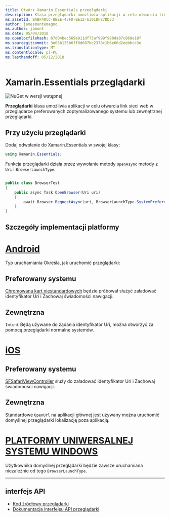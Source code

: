 ```yaml
---
title: Otwórz Xamarin.Essentials przeglądarki
description: Klasa przeglądarki umożliwia aplikacji w celu otwarcia link sieci web w przeglądarce preferowanych zoptymalizowanego systemu lub zewnętrznej przeglądarki.
ms.assetid: BABF40CC-8BEE-43FD-BE12-6301DF27DD33
author: jamesmontemagno
ms.author: jamont
ms.date: 05/04/2018
ms.openlocfilehash: b7d04bec569e911df75af999f980da07c868e18f
ms.sourcegitcommit: 3e05b135b6ff0d607bc2378c1b6e66d2eebbcc3e
ms.translationtype: MT
ms.contentlocale: pl-PL
ms.lasthandoff: 05/12/2018
---
```

# <a name="xamarinessentials-browser"></a>Xamarin.Essentials przeglądarki

![NuGet w wersji wstępnej](~/media/shared/pre-release.png)

**Przeglądarki** klasa umożliwia aplikacji w celu otwarcia link sieci web w przeglądarce preferowanych zoptymalizowanego systemu lub zewnętrznej przeglądarki.

## <a name="using-browser"></a>Przy użyciu przeglądarki

Dodaj odwołanie do Xamarin.Essentials w swojej klasy:

```csharp
using Xamarin.Essentials;
```

Funkcja przeglądarki działa przez wywołanie metody `OpenAsync` metody z `Uri` i `BrowserLaunchType`.

```csharp

public class BrowserTest
{
    public async Task OpenBrowser(Uri uri)
    {
        await Browser.RequestAsync(uri, BrowserLaunchType.SystemPreferred);
    }
}
```

## <a name="platform-implementation-specifics"></a>Szczegóły implementacji platformy

# <a name="androidtabandroid"></a>[Android](#tab/android)

Typ uruchamiania Określa, jak uruchomić przeglądarki:

## <a name="system-preferred"></a>Preferowany systemu

[Chromowana kart niestandardowych](https://developer.chrome.com/multidevice/android/customtabs) będzie próbował służyć załadować identyfikator Uri i Zachowaj świadomości nawigacji.

## <a name="external"></a>Zewnętrzna

`Intent` Będą używane do żądania identyfikator Uri, można otworzyć za pomocą przeglądarki normalne systemów.

# <a name="iostabios"></a>[iOS](#tab/ios)

## <a name="system-preferred"></a>Preferowany systemu

[SFSafariViewController](https://developer.xamarin.com/api/type/SafariServices.SFSafariViewController/) służy do załadować identyfikator Uri i Zachowaj świadomości nawigacji.

## <a name="external"></a>Zewnętrzna

Standardowe `OpenUrl` na aplikacji głównej jest używany można uruchomić domyślnej przeglądarki lokalizację poza aplikacją.

# <a name="uwptabuwp"></a>[PLATFORMY UNIWERSALNEJ SYSTEMU WINDOWS](#tab/uwp)

Użytkownika domyślnej przeglądarki będzie zawsze uruchamiana niezależnie od tego `BrowserLaunchType`.

--------------

## <a name="api"></a>interfejs API

- [Kod źródłowy przeglądarki](https://github.com/xamarin/Essentials/tree/master/Xamarin.Essentials/Browser)
- [Dokumentacja interfejsu API przeglądarki](xref:Xamarin.Essentials.Browser)
